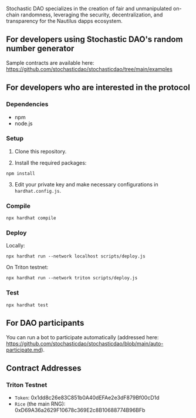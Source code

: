 Stochastic DAO specializes in the creation of fair and unmanipulated on-chain randomness, leveraging the security, decentralization, and transparency for the Nautilus dapps ecosystem.


## For developers using Stochastic DAO's random number generator

Sample contracts are available here: https://github.com/stochasticdao/stochasticdao/tree/main/examples


## For developers who are interested in the protocol

### Dependencies

* npm
* node.js

### Setup

1. Clone this repository.

2. Install the required packages:
```
npm install
```

3. Edit your private key and make necessary configurations in `hardhat.config.js`.

### Compile

```
npx hardhat compile
```

### Deploy

Locally:

```
npx hardhat run --network localhost scripts/deploy.js
```

On Triton testnet:

```
npx hardhat run --network triton scripts/deploy.js
```

### Test

```
npx hardhat test
```


## For DAO participants

You can run a bot to participate automatically (addressed here: https://github.com/stochasticdao/stochasticdao/blob/main/auto-participate.md).


## Contract Addresses

### Triton Testnet

* `Token`: 0x1dd8c26e83C851b0A40dEFAe2e3dF879Bf00cD1d
* `Rice` (the main RNG): 0xD69A36a2629F10678c369E2c8B10688774B96BFb

